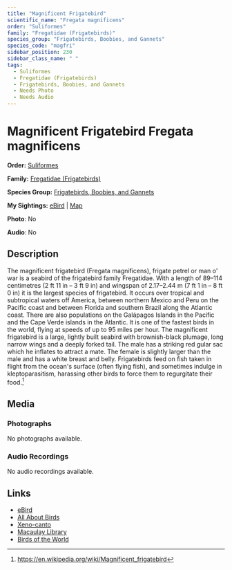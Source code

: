 ```yaml
---
title: "Magnificent Frigatebird"
scientific_name: "Fregata magnificens"
order: "Suliformes"
family: "Fregatidae (Frigatebirds)"
species_group: "Frigatebirds, Boobies, and Gannets"
species_code: "magfri"
sidebar_position: 230
sidebar_class_name: " "
tags: 
  - Suliformes
  - Fregatidae (Frigatebirds)
  - Frigatebirds, Boobies, and Gannets
  - Needs Photo
  - Needs Audio
---
```


# Magnificent Frigatebird <span className='sci_name'>Fregata magnificens</span>

**Order:** [Suliformes](/tags/suliformes)

**Family:** [Fregatidae (Frigatebirds)](/tags/fregatidae-frigatebirds)

**Species Group:** [Frigatebirds, Boobies, and Gannets](/tags/frigatebirds-boobies-and-gannets)

**My Sightings:** [eBird](https://ebird.org/lifelist?r=world&time=life&spp=magfri) | [Map](/map?species_code=magfri)

**Photo**: No 

**Audio**: No

## Description
The magnificent frigatebird (Fregata magnificens), frigate petrel or man o' war is a seabird of the frigatebird family Fregatidae. With a length of 89–114 centimetres (2 ft 11 in – 3 ft 9 in) and wingspan of 2.17–2.44 m (7 ft 1 in – 8 ft 0 in) it is the largest species of frigatebird. It occurs over tropical and subtropical waters off America, between northern Mexico and Peru on the Pacific coast and between Florida and southern Brazil along the Atlantic coast. There are also populations on the Galápagos Islands in the Pacific and the Cape Verde islands in the Atlantic. It is one of the fastest birds in the world, flying at speeds of up to 95 miles per hour.
The magnificent frigatebird is a large, lightly built seabird with brownish-black plumage, long narrow wings and a deeply forked tail. The male has a striking red gular sac which he inflates to attract a mate. The female is slightly larger than the male and has a white breast and belly. Frigatebirds feed on fish taken in flight from the ocean's surface (often flying fish), and sometimes indulge in kleptoparasitism, harassing other birds to force them to regurgitate their food.[^1]

[^1]: https://en.wikipedia.org/wiki/Magnificent_frigatebird

## Media
### Photographs
No photographs available.

### Audio Recordings
No audio recordings available.

## Links
* [eBird](https://ebird.org/species/magfri) 
* [All About Birds](https://www.allaboutbirds.org/guide/magfri) 
* [Xeno-canto](https://www.xeno-canto.org/species/fregata-magnificens) 
* [Macaulay Library](https://search.macaulaylibrary.org/catalog?taxonCode=magfri&sort=rating_rank_desc)
* [Birds of the World](https://birdsoftheworld.org/bow/species/magfri)
